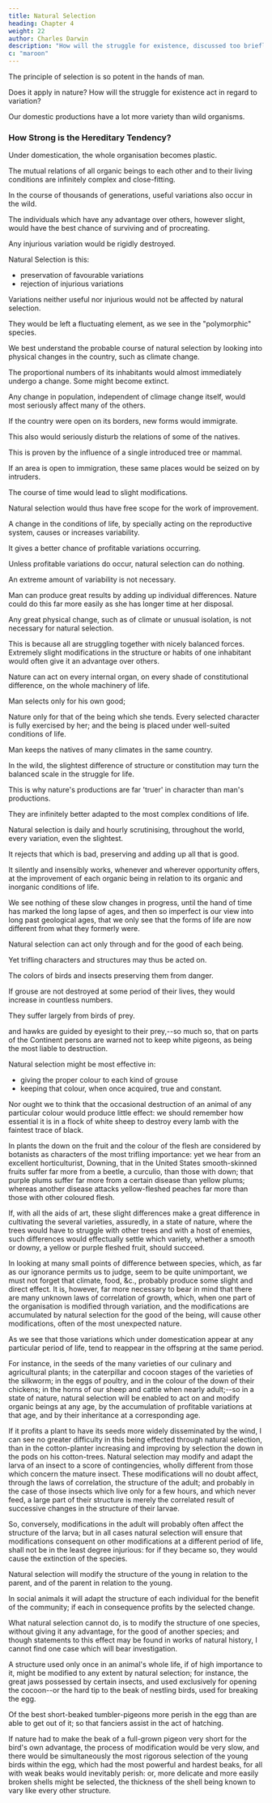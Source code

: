 ```yaml
---
title: Natural Selection
heading: Chapter 4
weight: 22
author: Charles Darwin
description: "How will the struggle for existence, discussed too briefly in the last chapter, act in regard to variation?"
c: "maroon"
---
```



<!-- Natural Selection -- its power compared with man's selection -- its power on characters of trifling
importance -- its power at all ages and on both sexes -- Sexual Selection -- On the generality of
intercrosses between individuals of the same species -- Circumstances favourable and unfavourable
to Natural Selection, namely, intercrossing, isolation, number of individuals -- Slow action --
Extinction caused by Natural Selection -- Divergence of Character, related to the diversity of
inhabitants of any small area, and to naturalisation -- Action of Natural Selection, through
Divergence of Character and Extinction, on the descendants from a common parent -- Explains the
Grouping of all organic beings. -->


The principle of selection is so potent in the hands of man.

Does it apply in nature? How will the struggle for existence act in regard to variation? 


Our domestic productions have a lot more variety than wild organisms.


### How Strong is the Hereditary Tendency?

Under domestication, the whole organisation becomes plastic.

The mutual relations of all organic beings to each other and to their living conditions are infinitely complex and close-fitting.

<!-- Can it, then, be thought improbable, seeing that variations useful to man have undoubtedly occurred, that other variations useful in some way to each being in the great and complex battle of life, should sometimes occur  -->

In the course of thousands of generations, useful variations also occur in the wild.

<!-- If such do occur, can we doubt (remembering that many more individuals are born than can possibly survive) that -->

The individuals which have any advantage over others, however slight, would have the best chance of surviving and of procreating.

Any injurious variation would be rigidly destroyed.

Natural Selection is this:
- preservation of favourable variations 
- rejection of injurious variations

Variations neither useful nor injurious would not be affected by natural selection.

They would be left a fluctuating element, as we see in the "polymorphic" species.

We best understand the probable course of natural selection by looking into physical changes in the country, such as climate change. 

 <!-- taking the case of a country undergoing some , for instance, of climate.  -->

The proportional numbers of its inhabitants would almost immediately undergo a change. Some might become extinct. 

<!-- We may conclude, from what we have seen of the intimate and complex manner in which the inhabitants of each country are bound together, that  -->

Any change in population, independent of climage change itself, would most seriously affect many of the others. 

If the country were open on its borders, new forms would immigrate.

This also would seriously disturb the relations of some of the natives.

This is proven by the influence of a single introduced tree or mammal.


<!-- In the case of an island, or of a country partly surrounded by barriers, into which  -->

<!-- New and better adapted forms could not freely enter an island. 

 we should then have places in the economy of nature which would assuredly be better filled up, if some of the original inhabitants were in some manner modified; for, had the -->

If an area is open to immigration, these same places would be seized on by intruders. 

The course of time would lead to slight modifications.

<!-- , which in the course of ages chanced to arise, and which in any way favoured the individuals of any of the species, by better adapting them to their altered conditions, would tend to be preserved. -->

Natural selection would thus have free scope for the work of improvement.

A change in the conditions of life, by specially acting on the reproductive system, causes or increases variability.

 <!-- and in the foregoing case the conditions of life are supposed to have undergone a change, and this would manifestly be favourable to natural selection.  -->

It gives a better chance of profitable variations occurring.

Unless profitable variations do occur, natural selection can do nothing.

An extreme amount of variability is not necessary.

Man can produce great results by adding up individual differences. Nature could do this far more easily as she has longer time at her disposal. 

Any great physical change, such as of climate or unusual isolation, is not necessary for natural selection.

 <!-- produce new and unoccupied places for  to fill up by modifying and improving some of the varying inhabitants.  -->

This is because all are struggling together with nicely balanced forces. Extremely slight modifications in the structure or habits of one inhabitant would often give it an advantage over others.

 <!-- and still further modifications of the same kind would often still further increase the advantage.  -->

<!-- No country can be named in which all the native inhabitants are now so perfectly adapted to each other and to the physical conditions under which they live, that none of them could anyhow be improved; for in all countries, the natives have been so far conquered by naturalised productions, that they have allowed foreigners to take firm possession of the land. And as foreigners have thus everywhere beaten some of the natives, we may safely conclude that the natives might have been modified with advantage, so as to have better resisted such intruders.

As man can produce and certainly has produced a great result by his methodical and unconscious means of selection, what may not nature effect? Man can act only on external and visible characters: nature cares nothing for appearances, except in so far as they may be useful to any being.  -->

Nature can act on every internal organ, on every shade of constitutional difference, on the whole machinery of life.

Man selects only for his own good; 

Nature only for that of the being which she tends. Every selected character is fully exercised by her; and the being is placed under well-suited conditions of life. 

Man keeps the natives of many climates in the same country.

<!-- he seldom exercises each selected character in some peculiar and fitting manner; he feeds a long and a short beaked pigeon on the same food; he does not exercise a long-backed or long-legged quadruped in any peculiar manner; he exposes sheep with long and short wool to the same climate. He does not allow the most vigorous males to struggle for the females. 

He does not rigidly destroy all inferior animals, but protects during each varying season, as far as lies in his power, all his productions. He often begins his selection by some half-monstrous form; or at least by somemodification prominent enough to catch his eye, or to be plainly useful to him. -->

In the wild, the slightest difference of structure or constitution may turn the balanced scale in the struggle for life.

 <!-- and so be preserved. How fleeting are the wishes and efforts of man! how short his time! and consequently how poor will his products be, compared with those accumulated by nature during whole geological periods.  -->

This is why nature's productions are far 'truer' in character than man's productions.

They are infinitely better adapted to the most complex conditions of life. 

<!-- , and should plainly bear the stamp of far higher workmanship?  -->

Natural selection is daily and hourly scrutinising, throughout the world, every variation, even the slightest.

It rejects that which is bad, preserving and adding up all that is good.

It silently and insensibly works, whenever and wherever opportunity offers, at the improvement of each organic being in relation to its organic and inorganic conditions of life.

We see nothing of these slow changes in progress, until the hand of time has marked the long lapse of ages, and then so imperfect is our view into long past geological ages, that we only see that the forms of life are now different from what they formerly were.

Natural selection can act only through and for the good of each being.

Yet trifling characters and structures may thus be acted on.

<!-- When we see leaf-eating insects green, and bark-feeders mottled-grey; the alpine ptarmigan white in winter, the red-grouse the colour of heather, and the black-grouse that of peaty earth,  -->

The colors of birds and insects preserving them from danger.


If grouse are not destroyed at some period of their lives, they would increase in countless numbers.

They suffer largely from birds of prey.

 and hawks are guided by eyesight to their prey,--so
much so, that on parts of the Continent persons are warned not to keep white pigeons, as being the
most liable to destruction. 

Natural selection might be most effective in:
- giving the proper colour to each kind of grouse
- keeping that colour, when once acquired, true and constant.

Nor ought we to think that the occasional destruction of an animal of any particular colour would produce little effect: we should remember how essential it is in a flock of white sheep to destroy every lamb with the faintest trace of black. 

In plants the down on the fruit and the colour of the flesh are considered by botanists as characters of the most trifling
importance: yet we hear from an excellent horticulturist, Downing, that in the United States
smooth-skinned fruits suffer far more from a beetle, a curculio, than those with down; that purple
plums suffer far more from a certain disease than yellow plums; whereas another disease attacks
yellow-fleshed peaches far more than those with other coloured flesh.

If, with all the aids of art,
these slight differences make a great difference in cultivating the several varieties, assuredly, in a
state of nature, where the trees would have to struggle with other trees and with a host of enemies,
such differences would effectually settle which variety, whether a smooth or downy, a yellow or
purple fleshed fruit, should succeed.

In looking at many small points of difference between species, which, as far as our ignorance
permits us to judge, seem to be quite unimportant, we must not forget that climate, food, &c.,
probably produce some slight and direct effect. It is, however, far more necessary to bear in mind
that there are many unknown laws of correlation of growth, which, when one part of the
organisation is modified through variation, and the modifications are accumulated by natural
selection for the good of the being, will cause other modifications, often of the most unexpected
nature.

As we see that those variations which under domestication appear at any particular period of life, tend to reappear in the offspring at the same period.

For instance, in the seeds of the many varieties of our culinary and agricultural plants; in the caterpillar and cocoon stages of the varieties of the silkworm; in the eggs of poultry, and in the colour of the down of their chickens; in the horns of our sheep and cattle when nearly adult;--so in a state of nature, natural selection will be enabled to act on and modify organic beings at any age, by the accumulation of profitable variations at that age, and by their inheritance at a corresponding age. 

If it profits a plant to have its seeds more widely disseminated by the wind, I can see no greater difficulty in this being effected through natural selection, than in the cotton-planter increasing and improving by selection the down in the pods on his cotton-trees. Natural selection may modify and adapt the larva of an insect to a score of contingencies, wholly different from those which concern the mature insect. These modifications will no doubt affect, through the laws of correlation, the structure of the adult; and probably in the case of those insects which live only for a few hours, and which never feed, a large part of their structure is merely the correlated result of successive changes in the structure of their larvae.

So, conversely, modifications in the adult will probably often affect the structure of the larva; but in all cases natural selection will ensure that modifications consequent on other modifications at a different period of life, shall not be in the least degree injurious: for if they became so, they would cause the extinction of the species.

Natural selection will modify the structure of the young in relation to the parent, and of the parent
in relation to the young. 

In social animals it will adapt the structure of each individual for the
benefit of the community; if each in consequence profits by the selected change.

What natural selection cannot do, is to modify the structure of one species, without giving it any advantage, for the good of another species; and though statements to this effect may be found in works of natural history, I cannot find one case which will bear investigation.

A structure used only once in an animal's whole life, if of high importance to it, might be modified to any extent by natural selection; for instance, the great jaws possessed by certain insects, and used exclusively for opening the cocoon--or the hard tip to the beak of nestling birds, used for breaking the egg.

Of the best short-beaked tumbler-pigeons more perish in the egg than are able to get
out of it; so that fanciers assist in the act of hatching. 

If nature had to make the beak of a full-grown pigeon very short for the bird's own advantage, the process of modification would be very slow, and there would be simultaneously the most rigorous selection of the young birds within the egg, which had the most powerful and hardest beaks, for all with weak beaks would inevitably perish: or, more delicate and more easily broken shells might be selected, the thickness of the shell being known to vary like every other structure.
